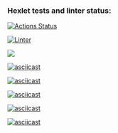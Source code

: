 ### Hexlet tests and linter status:

[![Actions Status](https://github.com/SoulH0unD/python-project-lvl1/workflows/hexlet-check/badge.svg)](https://github.com/SoulH0unD/python-project-lvl1/actions)

[![Linter](https://github.com/SoulH0unD/python-project-lvl1/actions/workflows/run_lint/badge.svg)](https://github.com/SoulH0unD/python-project-lvl1/actions)

<a href="https://codeclimate.com/github/SoulH0unD/python-project-lvl1/maintainability"><img src="https://api.codeclimate.com/v1/badges/53462ed6de3cd72d7096/maintainability" /></a>

[![asciicast](https://asciinema.org/a/XQheIcQouJbgombpumH5iP99v.svg)](https://asciinema.org/a/XQheIcQouJbgombpumH5iP99v)

[![asciicast](https://asciinema.org/a/Zr6h7SF78u40luNjau3UR56jQ.svg)](https://asciinema.org/a/Zr6h7SF78u40luNjau3UR56jQ)

[![asciicast](https://asciinema.org/a/ne0lNWhtUDGSKv8n9ARlj4GjW.svg)](https://asciinema.org/a/ne0lNWhtUDGSKv8n9ARlj4GjW)

[![asciicast](https://asciinema.org/a/iNW8KkKPgChIruINIOQCU5daj.svg)](https://asciinema.org/a/iNW8KkKPgChIruINIOQCU5daj)

[![asciicast](https://asciinema.org/a/PQswve5bpFjRWKozN7kWap4aG.svg)](https://asciinema.org/a/PQswve5bpFjRWKozN7kWap4aG)